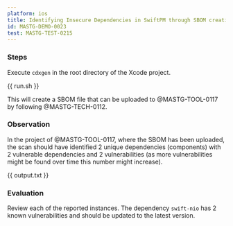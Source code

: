 ```yaml
---
platform: ios
title: Identifying Insecure Dependencies in SwiftPM through SBOM creation
id: MASTG-DEMO-0023
test: MASTG-TEST-0215
---
```


### Steps

Execute `cdxgen` in the root directory of the Xcode project.

{{ run.sh }}

This will create a SBOM file that can be uploaded to @MASTG-TOOL-0117 by following @MASTG-TECH-0112.

### Observation

In the project of @MASTG-TOOL-0117, where the SBOM has been uploaded, the scan should have identified 2 unique dependencies (components) with 2 vulnerable dependencies and 2 vulnerabilities (as more vulnerabilities might be found over time this number might increase).

{{ output.txt }}

### Evaluation

Review each of the reported instances. The dependency `swift-nio` has 2 known vulnerabilities and should be updated to the latest version.
